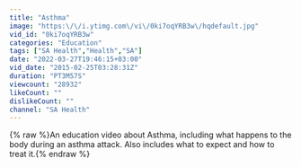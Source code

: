 ```yaml
---
title: "Asthma"
image: "https:\/\/i.ytimg.com\/vi\/0ki7oqYRB3w\/hqdefault.jpg"
vid_id: "0ki7oqYRB3w"
categories: "Education"
tags: ["SA Health","Health","SA"]
date: "2022-03-27T19:46:15+03:00"
vid_date: "2015-02-25T03:28:31Z"
duration: "PT3M57S"
viewcount: "28932"
likeCount: ""
dislikeCount: ""
channel: "SA Health"
---
```

{% raw %}An education video about Asthma, including what happens to the body during an asthma attack. Also includes what to expect and how to treat it.{% endraw %}
